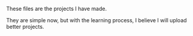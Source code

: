 These files are the projects I have made.

They are simple now, but with the learning process, I believe I will upload better projects.

